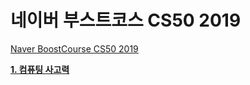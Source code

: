 # 네이버 부스트코스 CS50 2019

[Naver BoostCourse CS50 2019](https://www.edwith.org/boostcourse-cs-050)

[**1. 컴퓨팅 사고력**](https://github.com/SeongjaePark/TIL/blob/master/Documents/CS50/Computational%20Thinking%2C%20Scratch/Computational%20Thinking.md)
